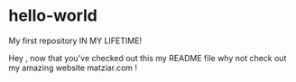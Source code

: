 # hello-world
My first repository IN MY LIFETIME!

Hey , now that you've checked out this my README file why not check out my amazing website matziar.com !
